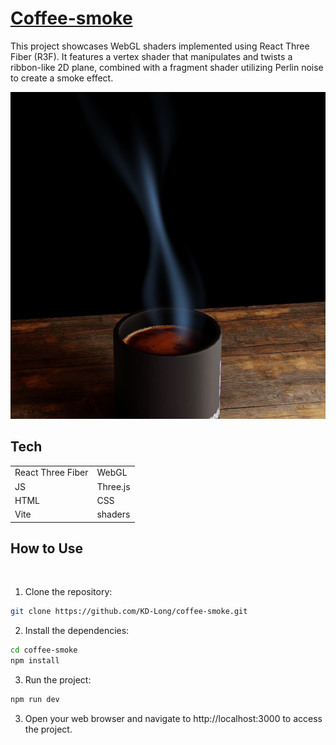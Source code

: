# [Coffee-smoke](https://coffee-smoke.kyledlong.com/)

This project showcases WebGL shaders implemented using React Three Fiber (R3F). It features a vertex shader that manipulates and twists a ribbon-like 2D plane, combined with a fragment shader utilizing Perlin noise to create a smoke effect.
<br>

![coffee-smoke-image](./public/smoke.jpeg)

## Tech

|                   |               |
| ----------------- | ------------- |
| React Three Fiber | WebGL         |
| JS                | Three.js      |
| HTML              | CSS           |
| Vite              | shaders       |


## How to Use
<br>

1. Clone the repository:

```bash
git clone https://github.com/KD-Long/coffee-smoke.git
```

2. Install the dependencies:

```bash
cd coffee-smoke
npm install
```

3. Run the project:

```bash
npm run dev
```

3. Open your web browser and navigate to http://localhost:3000 to access the project.